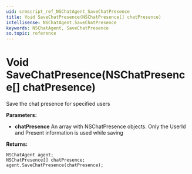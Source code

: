 ```yaml
---
uid: crmscript_ref_NSChatAgent_SaveChatPresence
title: Void SaveChatPresence(NSChatPresence[] chatPresence)
intellisense: NSChatAgent.SaveChatPresence
keywords: NSChatAgent, SaveChatPresence
so.topic: reference
---
```


# Void SaveChatPresence(NSChatPresence[] chatPresence)

Save the chat presence for specified users

**Parameters:**
 - **chatPresence** An array with NSChatPresence objects. Only the UserId and Present information is used while saving

**Returns:** 

```crmscript
NSChatAgent agent;
NSChatPresence[] chatPresence;
agent.SaveChatPresence(chatPresence);
```

